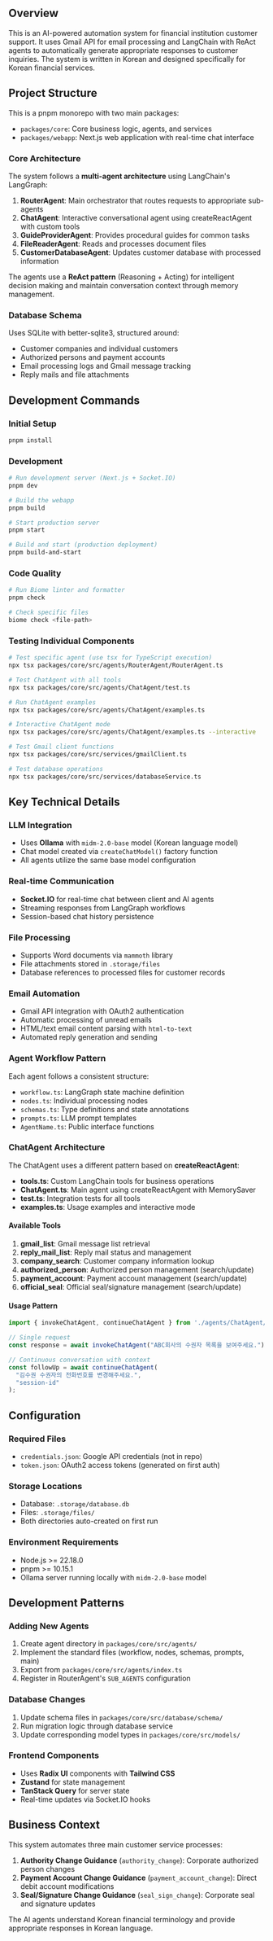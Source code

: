 ## Overview

This is an AI-powered automation system for financial institution customer support. It uses Gmail API for email processing and LangChain with ReAct agents to automatically generate appropriate responses to customer inquiries. The system is written in Korean and designed specifically for Korean financial services.

## Project Structure

This is a pnpm monorepo with two main packages:
- `packages/core`: Core business logic, agents, and services
- `packages/webapp`: Next.js web application with real-time chat interface

### Core Architecture

The system follows a **multi-agent architecture** using LangChain's LangGraph:

1. **RouterAgent**: Main orchestrator that routes requests to appropriate sub-agents
2. **ChatAgent**: Interactive conversational agent using createReactAgent with custom tools
3. **GuideProviderAgent**: Provides procedural guides for common tasks
4. **FileReaderAgent**: Reads and processes document files 
5. **CustomerDatabaseAgent**: Updates customer database with processed information

The agents use a **ReAct pattern** (Reasoning + Acting) for intelligent decision making and maintain conversation context through memory management.

### Database Schema

Uses SQLite with better-sqlite3, structured around:
- Customer companies and individual customers
- Authorized persons and payment accounts
- Email processing logs and Gmail message tracking
- Reply mails and file attachments

## Development Commands

### Initial Setup
```bash
pnpm install
```

### Development
```bash
# Run development server (Next.js + Socket.IO)
pnpm dev

# Build the webapp
pnpm build

# Start production server
pnpm start

# Build and start (production deployment)
pnpm build-and-start
```

### Code Quality
```bash
# Run Biome linter and formatter
pnpm check

# Check specific files
biome check <file-path>
```

### Testing Individual Components
```bash
# Test specific agent (use tsx for TypeScript execution)
npx tsx packages/core/src/agents/RouterAgent/RouterAgent.ts

# Test ChatAgent with all tools
npx tsx packages/core/src/agents/ChatAgent/test.ts

# Run ChatAgent examples
npx tsx packages/core/src/agents/ChatAgent/examples.ts

# Interactive ChatAgent mode
npx tsx packages/core/src/agents/ChatAgent/examples.ts --interactive

# Test Gmail client functions
npx tsx packages/core/src/services/gmailClient.ts

# Test database operations
npx tsx packages/core/src/services/databaseService.ts
```

## Key Technical Details

### LLM Integration
- Uses **Ollama** with `midm-2.0-base` model (Korean language model)
- Chat model created via `createChatModel()` factory function
- All agents utilize the same base model configuration

### Real-time Communication
- **Socket.IO** for real-time chat between client and AI agents
- Streaming responses from LangGraph workflows
- Session-based chat history persistence

### File Processing
- Supports Word documents via `mammoth` library
- File attachments stored in `.storage/files`
- Database references to processed files for customer records

### Email Automation
- Gmail API integration with OAuth2 authentication
- Automatic processing of unread emails
- HTML/text email content parsing with `html-to-text`
- Automated reply generation and sending

### Agent Workflow Pattern

Each agent follows a consistent structure:
- `workflow.ts`: LangGraph state machine definition
- `nodes.ts`: Individual processing nodes
- `schemas.ts`: Type definitions and state annotations  
- `prompts.ts`: LLM prompt templates
- `AgentName.ts`: Public interface functions

### ChatAgent Architecture

The ChatAgent uses a different pattern based on **createReactAgent**:

- **tools.ts**: Custom LangChain tools for business operations
- **ChatAgent.ts**: Main agent using createReactAgent with MemorySaver
- **test.ts**: Integration tests for all tools
- **examples.ts**: Usage examples and interactive mode

#### Available Tools
1. **gmail_list**: Gmail message list retrieval
2. **reply_mail_list**: Reply mail status and management
3. **company_search**: Customer company information lookup
4. **authorized_person**: Authorized person management (search/update)
5. **payment_account**: Payment account management (search/update)
6. **official_seal**: Official seal/signature management (search/update)

#### Usage Pattern
```typescript
import { invokeChatAgent, continueChatAgent } from './agents/ChatAgent/ChatAgent';

// Single request
const response = await invokeChatAgent("ABC회사의 수권자 목록을 보여주세요.");

// Continuous conversation with context
const followUp = await continueChatAgent(
  "김수권 수권자의 전화번호를 변경해주세요.", 
  "session-id"
);
```

## Configuration

### Required Files
- `credentials.json`: Google API credentials (not in repo)
- `token.json`: OAuth2 access tokens (generated on first auth)

### Storage Locations
- Database: `.storage/database.db`
- Files: `.storage/files/`
- Both directories auto-created on first run

### Environment Requirements
- Node.js >= 22.18.0
- pnpm >= 10.15.1
- Ollama server running locally with `midm-2.0-base` model

## Development Patterns

### Adding New Agents
1. Create agent directory in `packages/core/src/agents/`
2. Implement the standard files (workflow, nodes, schemas, prompts, main)
3. Export from `packages/core/src/agents/index.ts`
4. Register in RouterAgent's `SUB_AGENTS` configuration

### Database Changes
1. Update schema files in `packages/core/src/database/schema/`
2. Run migration logic through database service
3. Update corresponding model types in `packages/core/src/models/`

### Frontend Components
- Uses **Radix UI** components with **Tailwind CSS**
- **Zustand** for state management
- **TanStack Query** for server state
- Real-time updates via Socket.IO hooks

## Business Context

This system automates three main customer service processes:
1. **Authority Change Guidance** (`authority_change`): Corporate authorized person changes
2. **Payment Account Change Guidance** (`payment_account_change`): Direct debit account modifications  
3. **Seal/Signature Change Guidance** (`seal_sign_change`): Corporate seal and signature updates

The AI agents understand Korean financial terminology and provide appropriate responses in Korean language.
